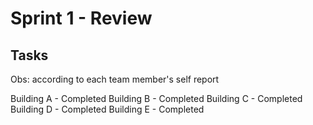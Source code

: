 # Sprint 1 - Review

## Tasks

Obs: according to each team member's self report

Building A - Completed
Building B - Completed
Building C - Completed
Building D - Completed
Building E - Completed